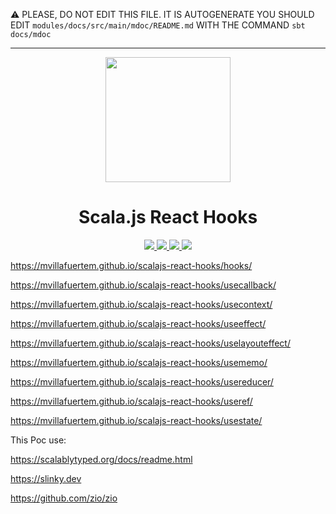 :warning: PLEASE, DO NOT EDIT THIS FILE.
IT IS AUTOGENERATE YOU SHOULD EDIT `modules/docs/src/main/mdoc/README.md`
WITH THE COMMAND `sbt docs/mdoc`

---

<p align="center"><img width="200" src="https://raw.githubusercontent.com/mvillafuertem/scalajs-react-hooks/reactjs-icon.svg"/></p>
<h1 align="center">Scala.js React Hooks</h1>
<p align="center">
  <a href="https://github.com/mvillafuertem/scalajs-react-hooks/actions?query=workflow%3A%22scalaci%22">
    <img src="https://github.com/mvillafuertem/scalajs-react-hooks/workflows/scalaci/badge.svg"/>
  </a>
  <a href="https://www.scala-js.org">
    <img src="https://img.shields.io/badge/scala.js-1.1.1-red.svg?logo=scala&logoColor=red"/>
  </a>
  <a href="https://www.oracle.com/technetwork/java/javase/11all-relnotes-5013287.html">
    <img src="https://img.shields.io/badge/jdk-11.0.8-orange.svg?logo=java&logoColor=white"/>
  </a>
  <a href="https://github.com/sbt/sbt/releases">
    <img src="https://img.shields.io/badge/sbt-1.3.13-blue.svg?logo=sbt"/>
  </a>
</p>


https://mvillafuertem.github.io/scalajs-react-hooks/hooks/

https://mvillafuertem.github.io/scalajs-react-hooks/usecallback/

https://mvillafuertem.github.io/scalajs-react-hooks/usecontext/

https://mvillafuertem.github.io/scalajs-react-hooks/useeffect/

https://mvillafuertem.github.io/scalajs-react-hooks/uselayouteffect/

https://mvillafuertem.github.io/scalajs-react-hooks/usememo/

https://mvillafuertem.github.io/scalajs-react-hooks/usereducer/

https://mvillafuertem.github.io/scalajs-react-hooks/useref/

https://mvillafuertem.github.io/scalajs-react-hooks/usestate/

This Poc use:

https://scalablytyped.org/docs/readme.html

https://slinky.dev

https://github.com/zio/zio

